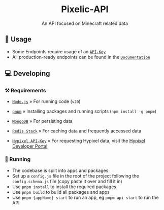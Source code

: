 <div align="center">

# Pixelic-API

An API focused on Minecraft related data

</div>

## 📗 Usage

- Some Endpoints require usage of an [`API-Key`](https://api.pixelic.de/#section/Authentication)
- All production-ready endpoints can be found in the [`Documentation`](https://api.pixelic.de) 

## 💻 Developing

### ⚒️ Requirements

- [`Node.js`](https://nodejs.org/en/download/current/) » For running code (`v20`)
- [`pnpm`](https://pnpm.io/) » Installing packages and running scripts (`npm install -g pnpm`)
- [`MongoDB`](https://www.mongodb.com/) » For persisting data
- [`Redis Stack`](https://redis.io/docs/about/about-stack/) » For caching data and frequently accessed data

- [`Hypixel API-Key`](https://developer.hypixel.net/) » For requesting Hypixel data, visit the [Hypixel Developer Portal](https://developer.hypixel.net/)

### 🚀 Running

- The codebase is split into apps and packages
- Set up a `config.js` file in the root of the project following the `config.schema.js` file (copy paste it over and fill it in)
- Use `pnpm install` to install the required packages
- Use `pnpm build` to build all packages and apps
- Use `pnpm {appName} start` to run an app, eg `pnpm api start` to run the API

